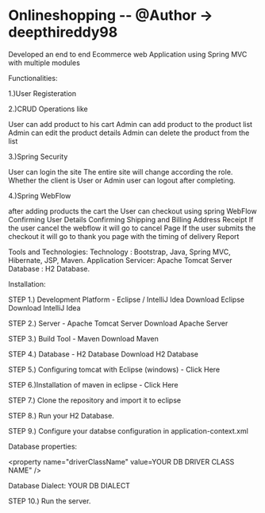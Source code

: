 # Onlineshopping -- @Author -> deepthireddy98

Developed an end to end Ecommerce web Application using Spring MVC with multiple modules

Functionalities:

1.)User Registeration

2.)CRUD Operations like

User can add product to his cart Admin can add product to the product list Admin can edit the product details Admin can delete the product from the list

3.)Spring Security

User can login the site The entire site will change according the role. Whether the client is User or Admin user can logout after completing.

4.)Spring WebFlow

after adding products the cart the User can checkout using spring WebFlow Confirming User Details Confirming Shipping and Billing Address Receipt If the user cancel the webflow it will go to cancel Page If the user submits the checkout it will go to thank you page with the timing of delivery Report

Tools and Technologies: Technology : Bootstrap, Java, Spring MVC, Hibernate, JSP, Maven. Application Servicer: Apache Tomcat Server Database : H2 Database.

Installation:

STEP 1.) Development Platform - Eclipse / IntelliJ Idea Download Eclipse Download IntelliJ Idea

STEP 2.) Server - Apache Tomcat Server Download Apache Server

STEP 3.) Build Tool - Maven Download Maven

STEP 4.) Database - H2 Database Download H2 Database

STEP 5.) Configuring tomcat with Eclipse (windows) - Click Here

STEP 6.)Installation of maven in eclipse - Click Here

STEP 7.) Clone the repository and import it to eclipse

STEP 8.) Run your H2 Database.

STEP 9.) Configure your databse configuration in application-context.xml

Database properties:

<property name="driverClassName" value=YOUR DB DRIVER CLASS NAME" />

Database Dialect: YOUR DB DIALECT

STEP 10.) Run the server.
